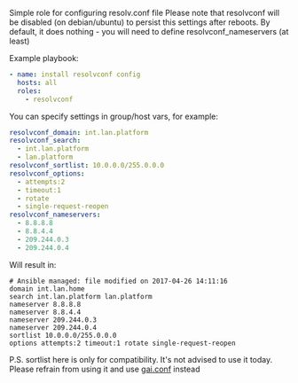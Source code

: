 Simple role for configuring resolv.conf file
Please note that resolvconf will be disabled (on debian/ubuntu) to persist this settings after reboots.
By default, it does nothing - you will need to define resolvconf_nameservers (at least)  

Example playbook:
```yml
- name: install resolvconf config
  hosts: all
  roles:
    - resolvconf
```

You can specify settings in group/host vars, for example:
```yml
resolvconf_domain: int.lan.platform
resolvconf_search:
  - int.lan.platform
  - lan.platform
resolvconf_sortlist: 10.0.0.0/255.0.0.0
resolvconf_options:
  - attempts:2
  - timeout:1
  - rotate
  - single-request-reopen
resolvconf_nameservers:
  - 8.8.8.8
  - 8.8.4.4
  - 209.244.0.3
  - 209.244.0.4
```

Will result in:
```
# Ansible managed: file modified on 2017-04-26 14:11:16
domain int.lan.home
search int.lan.platform lan.platform
nameserver 8.8.8.8
nameserver 8.8.4.4
nameserver 209.244.0.3
nameserver 209.244.0.4
sortlist 10.0.0.0/255.0.0.0
options attempts:2 timeout:1 rotate single-request-reopen
```

P.S. sortlist here is only for compatibility. It's not advised to use it today.  
Please refrain from using it and use [gai.conf](https://linux.die.net/man/5/gai.conf) instead
